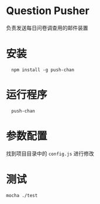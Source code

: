 # Question Pusher

负责发送每日问卷调查用的邮件装置

# 安装

```
  npm install -g push-chan
```

# 运行程序

```
  push-chan
```

# 参数配置

找到项目目录中的 `config.js` 进行修改

# 测试

```
mocha ./test
```
